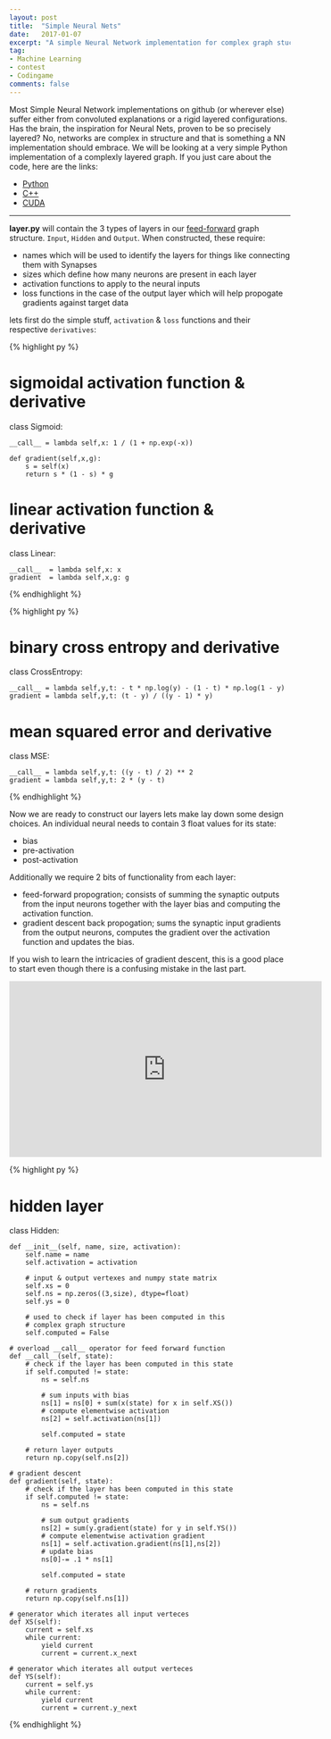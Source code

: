 ```yaml
---
layout: post
title:  "Simple Neural Nets"
date:   2017-01-07
excerpt: "A simple Neural Network implementation for complex graph stuctures in Python, C++ and CUDA"
tag:
- Machine Learning
- contest
- Codingame
comments: false
---
```


Most Simple Neural Network implementations on github (or wherever else) suffer either from convoluted explanations or a rigid layered configurations. Has the brain, the inspiration for Neural Nets, proven to be so precisely layered? No, networks are complex in structure and that is something a NN implementation should embrace. We will be looking at a very simple Python implementation of a complexly layered graph. If you just care about the code, here are the links:

* [Python](https://github.com/TheDiscoMole/Simple-Complex-Neural-Net/tree/master/Python)
* [C++](https://github.com/TheDiscoMole/Simple-Complex-Neural-Net/tree/master/CPP)
* [CUDA](https://github.com/TheDiscoMole/Simple-Complex-Neural-Net/tree/master/CUDA)

------------------------------------------------------------------

**layer.py** will contain the 3 types of layers in our [feed-forward](https://en.wikipedia.org/wiki/Feedforward_neural_network) graph structure. `Input`, `Hidden` and `Output`. When constructed, these require:

* names which will be used to identify the layers for things like connecting them with Synapses
* sizes which define how many neurons are present in each layer
* activation functions to apply to the neural inputs
* loss functions in the case of the output layer which will help propogate gradients against target data

lets first do the simple stuff, `activation` & `loss` functions and their respective `derivatives`:

{% highlight py %}
# sigmoidal activation function & derivative
class Sigmoid:
    
    __call__ = lambda self,x: 1 / (1 + np.exp(-x))
    
    def gradient(self,x,g):
        s = self(x)
        return s * (1 - s) * g

# linear activation function & derivative
class Linear:
    
    __call__  = lambda self,x: x
    gradient  = lambda self,x,g: g
{% endhighlight %}

{% highlight py %}
# binary cross entropy and derivative
class CrossEntropy:

    __call__ = lambda self,y,t: - t * np.log(y) - (1 - t) * np.log(1 - y)
    gradient = lambda self,y,t: (t - y) / ((y - 1) * y)

# mean squared error and derivative
class MSE:
    
    __call__ = lambda self,y,t: ((y - t) / 2) ** 2
    gradient = lambda self,y,t: 2 * (y - t)
{% endhighlight %}

Now we are ready to construct our layers lets make lay down some design choices. An individual neural needs to contain 3 float values for its state:

* bias
* pre-activation
* post-activation

Additionally we require 2 bits of functionality from each layer:

* feed-forward propogration; consists of summing the synaptic outputs from the input neurons together with the layer bias and computing the activation function. 
* gradient descent back propogation; sums the synaptic input gradients from the output neurons, computes the gradient over the activation function and updates the bias.

If you wish to learn the intricacies of gradient descent, this is a good place to start even though there is a confusing mistake in the last part.

<iframe width="560" height="315" src="https://www.youtube.com/embed/5u0jaA3qAGk" frameborder="0" allowfullscreen></iframe>

{% highlight py %}

# hidden layer
class Hidden:
    
    def __init__(self, name, size, activation):
        self.name = name
        self.activation = activation
        
        # input & output vertexes and numpy state matrix
        self.xs = 0
        self.ns = np.zeros((3,size), dtype=float)
        self.ys = 0
        
        # used to check if layer has been computed in this
        # complex graph structure
        self.computed = False
    
    # overload __call__ operator for feed forward function
    def __call__(self, state):
        # check if the layer has been computed in this state
        if self.computed != state:
            ns = self.ns
            
            # sum inputs with bias
            ns[1] = ns[0] + sum(x(state) for x in self.XS())
            # compute elementwise activation
            ns[2] = self.activation(ns[1])
            
            self.computed = state
        
        # return layer outputs
        return np.copy(self.ns[2])
    
    # gradient descent
    def gradient(self, state):
        # check if the layer has been computed in this state
        if self.computed != state:
            ns = self.ns
            
            # sum output gradients
            ns[2] = sum(y.gradient(state) for y in self.YS())
            # compute elementwise activation gradient
            ns[1] = self.activation.gradient(ns[1],ns[2])
            # update bias
            ns[0]-= .1 * ns[1]
            
            self.computed = state
        
        # return gradients
        return np.copy(self.ns[1])
    
    # generator which iterates all input verteces
    def XS(self):
        current = self.xs
        while current:
            yield current
            current = current.x_next
    
    # generator which iterates all output verteces
    def YS(self):
        current = self.ys
        while current:
            yield current
            current = current.y_next
{% endhighlight %}
